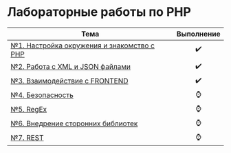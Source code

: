 # Лабораторные работы по PHP
| Тема | Выполнение |
| --------|---------|
| [№1. Настройка окружения и знакомство с PHP](https://github.com/vitaliynester/PHPCourse/tree/master/Lab1) |<div style="text-align:center">✔️️</div>||
| [№2. Работа с XML и JSON файлами](https://github.com/vitaliynester/PHPCourse/tree/master/Lab2) |<div style="text-align:center">✔️️️</div>||
| [№3. Взаимодействие с FRONTEND](https://github.com/vitaliynester/PHPCourse/tree/master/Lab3) |<div style="text-align:center">✔️</div>||
| [№4. Безопасность](https://github.com/vitaliynester/PHPCourse/tree/master/Lab4) |<div style="text-align:center">⌚️</div>||
| [№5. RegEx](https://github.com/vitaliynester/PHPCourse/tree/master/Lab3) |<div style="text-align:center">⌚️</div>||
| [№6. Внедрение сторонних библиотек](https://github.com/vitaliynester/PHPCourse/tree/master/Lab3) |<div style="text-align:center">⌚️</div>||
| [№7. REST](https://github.com/vitaliynester/PHPCourse/tree/master/YandexGeoCoder) |<div style="text-align:center">⌚️</div>||
